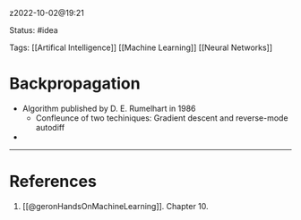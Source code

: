 z2022-10-02@19:21

Status: #idea

Tags: [[Artifical Intelligence]] [[Machine Learning]] [[Neural Networks]]

# Backpropagation
* Algorithm published by D. E. Rumelhart in 1986
	* Confleunce of two techiniques: Gradient descent and reverse-mode autodiff
* 





---
# References
1. [[@geronHandsOnMachineLearning]]. Chapter 10.
